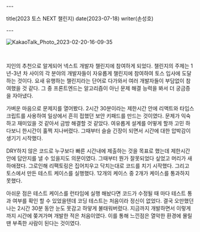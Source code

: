 \---

title(2023 토스 NEXT 챌린지) date(2023-07-18) writer(손성호)

\---

![KakaoTalk_Photo_2023-02-20-16-09-35](https://dev-hand.github.io/blog/images/IMG_1166.jpeg)

<br/>

지인의 추천으로 알게되어 넥스트 개발자 챌린지에 참여하게 되었다. 챌린지의 주제는 1년-3년 차 사이의 각 분야의 개발자들이 자유롭게 챌린지에 참여하여 토스 입사에 도달하는 것이다. 요새 유행하는 챌린지라는 단어로 다가와서 여러 개발자들이 부담없이 참여했을 것 같다. 그 중 프론트엔드는 알고리즘이 아닌 문제 해결 능력을 봐서 더 궁금증을 자아냈다.

가벼운 마음으로 문제지를 열어봤다. 2시간 30분이라는 제한시간 안에 리액트와 타입스크립트를 사용하여 일상에서 흔히 접했던 보안 키패드를 만드는 것이였다. 문제가 익숙하고 재미있을 것 같아서 금방 해결할 것 같았다. 여유롭게 설계를 어떻게 할까 고민 하다보니 한시간이 훌쩍 지나버렸다. 그때부터 슬슬 긴장이 되면서 시간에 대한 압박감이 생기기 시작했다.

DRY하지 않은 코드로 누구보다 빠른 시간내에 제출하는 것을 목표로 했는데 제한시간 안에 답안지를 낼 수 있을지도 의문이였다. 그때부터 뭔가 잘못되었다 싶었고 머리가 새하애졌다. 그로인해 리팩토링은 집어치우고 닥치는대로 코드를 치기 시작했다. 그리고 토스에서 만든 테스트 케이스를 실행했다. 12개의 케이스 중 2개가 케이스를 통과하지 못했다.

아쉬운 점은 테스트 케이스를 런타임에 실행 해놨다면 코드가 수정될 때 마다 테스트 통과 여부를 확인 할 수 있었을텐데 코딩 테스트는 처음이라 정신이 없었다. 결국 오만했던 나는 2시간 30분 동안 눈도 못감고 하얗게 불태워버렸다. 지금까지 개발하면서 이렇게까지 시간에 쫒겨가며 개발한 적은 처음이였다. 이를 통해 느낀점은 열악한 환경에 몰릴 땐 부족한 사람이 된다는 것이였다.
